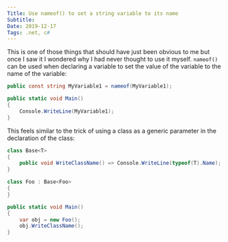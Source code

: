 ```yaml
---
Title: Use nameof() to set a string variable to its name
Subtitle: 
Date: 2019-12-17
Tags: .net, c#
---
```


This is one of those things that should have just been obvious to me
but once I saw it I wondered why I had never thought to use it myself.
`nameof()` can be used when declaring a variable to set the value of the
variable to the name of the variable:


```c#
public const string MyVariable1 = nameof(MyVariable1);

public static void Main()
{
    Console.WriteLine(MyVariable1);
}
```

<!--more-->

This feels similar to the trick of using a class as a generic parameter in the
declaration of the class:

```c#
class Base<T>
{
    public void WriteClassName() => Console.WriteLine(typeof(T).Name);
}

class Foo : Base<Foo>
{
}

public static void Main()
{
    var obj = new Foo();
    obj.WriteClassName();
}
```
